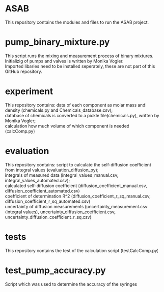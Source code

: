 # ASAB
This repository contains the modules and files to run the ASAB project.  

# pump_binary_mixture.py
This script runs the mixing and measurement process of binary mixtures.  
Initializig of pumps and valves is written by Monika Vogler.  
Imported libaries need to be installed seperately, these are not part of this GitHub repository.  

# experiment
This repository contains:
data of each component as molar mass and density (chemicals.py and Chemicals_database.csv);  
database of chemicals is converted to a pickle file(chemicals.py), written by Monika Vogler;  
calculation how much volume of which component is needed (calcComp.py)  

# evaluation
This repository contains:
script to calculate the self-diffusion coefficient from integral values (evaluation_diffusion_py);  
integrals of measured data (integral_values_manual.csv, integral_values_automated.csv);  
calculated self-diffusion coefficient (diffusion_coefficient_manual.csv, diffusion_coefficient_automated.csv)  
coefficient of determination R^2 (diffusion_coefficient_r_sq_manual.csv, diffusion_coefficient_r_sq_automated.csv)  
uncertainty of diffusion measurements (uncertainty_measurement.csv (integral values), uncertainty_diffusion_coefficient.csv, uncertainty_diffusion_coefficient_r_sq.csv)

# tests
This repository contains the test of the calculation script (testCalcComp.py)  

# test_pump_accuracy.py
Script which was used to determine the accuracy of the syringes  
